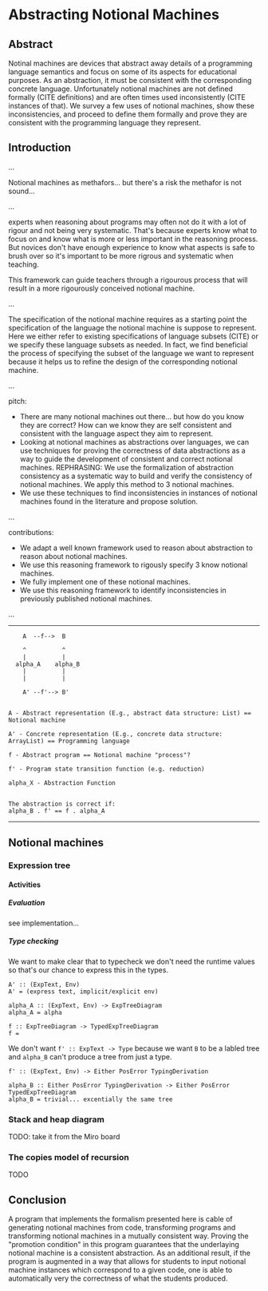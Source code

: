# Abstracting Notional Machines

## Abstract

Notinal machines are devices that abstract away details of a programming language semantics and focus on some of its aspects for educational purposes. As an abstraction, it must be consistent with the corresponding concrete language. Unfortunately notional machines are not defined formally (CITE definitions) and are often times used inconsistently (CITE instances of that). We survey a few uses of notional machines, show these inconsistencies, and proceed to define them formally and prove they are consistent with the programming language they represent.


## Introduction

...

Notional machines as methafors...
but there's a risk the methafor is not sound...

...

experts when reasoning about programs may often not do it with a lot of rigour and not being very systematic.
That's because experts know what to focus on and know what is more or less important in the reasoning process.
But novices don't have enough experience to know what aspects is safe to brush over so it's important to be more rigrous and systematic when teaching.

This framework can guide teachers through a rigourous process that will result in a more rigourously conceived notional machine.

...

The specification of the notional machine requires as a starting point the specification of the language the notional machine is suppose to represent. Here we either refer to existing specifications of language subsets (CITE) or we specify these language subsets as needed.
In fact, we find beneficial the process of specifying the subset of the language we want to represent because it helps us to refine the design of the corresponding notional machine.

...


pitch:
- There are many notional machines out there... but how do you know they are correct? How can we know they are self consistent and consistent with the language aspect they aim to represent.
- Looking at notional machines as abstractions over languages, we can use techniques for proving the correctness of data abstractions as a way to guide the development of consistent and correct notional machines.
REPHRASING:
We use the formalization of abstraction consistency as a systematic way to build and verify the consistency of notional machines.
We apply this method to 3 notional machines.
- We use these techniques to find inconsistencies in instances of notional machines found in the literature and propose solution.

...

contributions:
- We adapt a well known framework used to reason about abstraction to reason about notional machines.
- We use this reasoning framework to rigously specify 3 know notional machines.
- We fully implement one of these notional machines.
- We use this reasoning framework to identify inconsistencies in previously published notional machines.

...

-----------------

```
    A  --f-->  B

    ^          ^
    |          |
  alpha_A    alpha_B
    |          |
    |          |

    A' --f'--> B'


A - Abstract representation (E.g., abstract data structure: List) == Notional machine

A' - Concrete representation (E.g., concrete data structure: ArrayList) == Programming language

f - Abstract program == Notional machine "process"?

f' - Program state transition function (e.g. reduction)

alpha_X - Abstraction Function


The abstraction is correct if:
alpha_B . f' == f . alpha_A

```
-----------------


## Notional machines

### Expression tree

#### Activities

##### Evaluation

see implementation...


##### Type checking

We want to make clear that to typecheck we don't need the runtime values so that's our chance to express this in the types.

```
A' :: (ExpText, Env)
A' = (express text, implicit/explicit env)

alpha_A :: (ExpText, Env) -> ExpTreeDiagram
alpha_A = alpha

f :: ExpTreeDiagram -> TypedExpTreeDiagram
f = 
```

We don't want `f' :: ExpText -> Type` because we want `B` to be a labled tree and `alpha_B` can't produce a tree from just a type.

```
f' :: (ExpText, Env) -> Either PosError TypingDerivation

alpha_B :: Either PosError TypingDerivation -> Either PosError TypedExpTreeDiagram
alpha_B = trivial... excentially the same tree
```


### Stack and heap diagram

TODO: take it from the Miro board


### The copies model of recursion

TODO


## Conclusion

A program that implements the formalism presented here is cable of generating notional machines from code, transforming programs and transforming notional machines in a mutually consistent way.
Proving the "promotion condition" in this program guarantees that the underlaying notional machine is a consistent abstraction.
As an additional result, if the program is augmented in a way that allows for students to input notional machine instances which correspond to a given code, one is able to automatically very the correctness of what the students produced.

